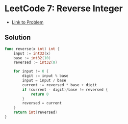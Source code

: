 # LeetCode 7: Reverse Integer

- [Link to Problem](https://leetcode.com/problems/reverse-integer/)

## Solution
```go
func reverse(x int) int {
	input := int32(x)
	base := int32(10)
	reversed := int32(0)

	for input != 0 {
		digit := input % base
		input = input / base
		current := reversed * base + digit
		if (current - digit)/base != reversed {
			return 0
		}
        reversed = current
	}
	return int(reversed)
}
```